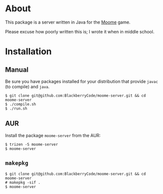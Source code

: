 # About

This package is a server written in Java for the [Moome](https://github.com/BlackberryCode/moome) game.

Please excuse how poorly written this is; I wrote it when in middle school.

# Installation

## Manual

Be sure you have packages installed for your distribution that provide `javac` (to compile) and `java`.

```
$ git clone git@github.com:BlackberryCode/moome-server.git && cd moome-server
$ ./compile.sh
$ ./run.sh
```

## AUR

Install the package `moome-server` from the AUR:

```
$ trizen -S moome-server
$ moome-server
```

## `makepkg`

```
$ git clone git@github.com:BlackberryCode/moome-server.git && cd moome-server
# makepkg -sif .
$ moome-server
```
